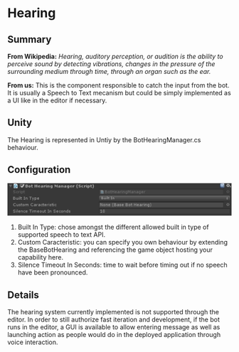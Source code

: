 Hearing
========

## Summary
**From Wikipedia:** *Hearing, auditory perception, or audition is the ability to perceive sound by detecting vibrations, changes in the pressure of the surrounding medium through time, through an organ such as the ear.*

**From us:** This is the component responsible to catch the input from the bot. It is usually a Speech to Text mecanism but could be simply implemented as a UI like in the editor if necessary.

## Unity
The Hearing is represented in Untiy by the BotHearingManager.cs behaviour.

## Configuration
![Configuration](Pictures/Hearing.png)

1. Built In Type: chose amongst the different allowed built in type of supported speech to text API.
2. Custom Caracteristic: you can specify you own behaviour by extending the BaseBotHearing and referencing the game object hosting your capability here.
3. Silence Timeout In Seconds: time to wait before timing out if no speech have been pronounced.

## Details
The hearing system currently implemented is not supported through the editor. In order to still authorize fast iteration and development, if the bot runs in the editor, a GUI is available to allow entering message as well as launching action as people would do in the deployed application through voice interaction.   